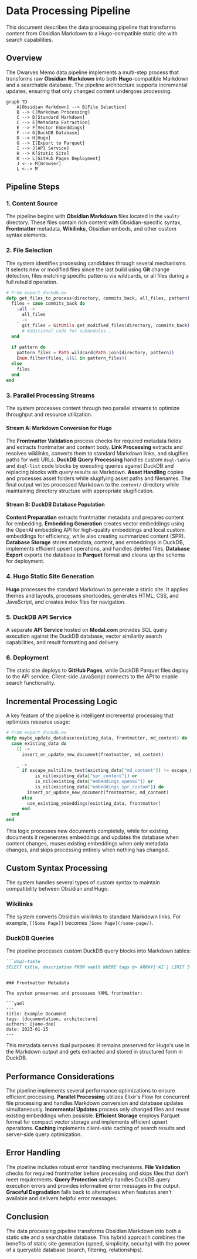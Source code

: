 # Data Processing Pipeline

This document describes the data processing pipeline that transforms content from Obsidian Markdown to a Hugo-compatible static site with search capabilities.

## Overview

The Dwarves Memo data pipeline implements a multi-step process that transforms raw **Obsidian Markdown** into both **Hugo**-compatible Markdown and a searchable database. The pipeline architecture supports incremental updates, ensuring that only changed content undergoes processing.

```mermaid
graph TD
    A[Obsidian Markdown] --> B[File Selection]
    B --> C[Markdown Processing]
    C --> D[Standard Markdown]
    C --> E[Metadata Extraction]
    E --> F[Vector Embeddings]
    F --> G[DuckDB Database]
    D --> H[Hugo]
    G --> I[Export to Parquet]
    I --> J[API Service]
    H --> K[Static Site]
    K --> L[GitHub Pages Deployment]
    J <--> M[Browser]
    L <--> M
```

## Pipeline Steps

### 1. Content Source

The pipeline begins with **Obsidian Markdown** files located in the `vault/` directory. These files contain rich content with Obsidian-specific syntax, **Frontmatter** metadata, **Wikilinks**, Obsidian embeds, and other custom syntax elements.

### 2. File Selection

The system identifies processing candidates through several mechanisms. It selects new or modified files since the last build using **Git** change detection, files matching specific patterns via wildcards, or all files during a full rebuild operation.

```elixir
# From export_duckdb.ex
defp get_files_to_process(directory, commits_back, all_files, pattern) do
  files = case commits_back do
    :all ->
      all_files
    _ ->
      git_files = GitUtils.get_modified_files(directory, commits_back)
      # Additional code for submodules...
  end
  
  if pattern do
    pattern_files = Path.wildcard(Path.join(directory, pattern))
    Enum.filter(files, &(&1 in pattern_files))
  else
    files
  end
end
```

### 3. Parallel Processing Streams

The system processes content through two parallel streams to optimize throughput and resource utilization.

#### Stream A: Markdown Conversion for Hugo

The **Frontmatter Validation** process checks for required metadata fields and extracts frontmatter and content body. **Link Processing** extracts and resolves wikilinks, converts them to standard Markdown links, and slugifies paths for web URLs. **DuckDB Query Processing** handles custom `dsql-table` and `dsql-list` code blocks by executing queries against DuckDB and replacing blocks with query results as Markdown. **Asset Handling** copies and processes asset folders while slugifying asset paths and filenames. The final output writes processed Markdown to the `content/` directory while maintaining directory structure with appropriate slugification.

#### Stream B: DuckDB Database Population

**Content Preparation** extracts frontmatter metadata and prepares content for embedding. **Embedding Generation** creates vector embeddings using the OpenAI embedding API for high-quality embeddings and local custom embeddings for efficiency, while also creating summarized content (SPR). **Database Storage** stores metadata, content, and embeddings in DuckDB, implements efficient upsert operations, and handles deleted files. **Database Export** exports the database to **Parquet** format and cleans up the schema for deployment.

### 4. Hugo Static Site Generation

**Hugo** processes the standard Markdown to generate a static site. It applies themes and layouts, processes shortcodes, generates HTML, CSS, and JavaScript, and creates index files for navigation.

### 5. DuckDB API Service

A separate **API Service** hosted on **Modal.com** provides SQL query execution against the DuckDB database, vector similarity search capabilities, and result formatting and delivery.

### 6. Deployment

The static site deploys to **GitHub Pages**, while DuckDB Parquet files deploy to the API service. Client-side JavaScript connects to the API to enable search functionality.

## Incremental Processing Logic

A key feature of the pipeline is intelligent incremental processing that optimizes resource usage:

```elixir
# From export_duckdb.ex
defp maybe_update_database(existing_data, frontmatter, md_content) do
  case existing_data do
    [] ->
      insert_or_update_new_document(frontmatter, md_content)

    _ ->
      if escape_multiline_text(existing_data["md_content"]) != escape_multiline_text(md_content) or
           is_nil(existing_data["spr_content"]) or
           is_nil(existing_data["embeddings_openai"]) or
           is_nil(existing_data["embeddings_spr_custom"]) do
        insert_or_update_new_document(frontmatter, md_content)
      else
        use_existing_embeddings(existing_data, frontmatter)
      end
  end
end
```

This logic processes new documents completely, while for existing documents it regenerates embeddings and updates the database when content changes, reuses existing embeddings when only metadata changes, and skips processing entirely when nothing has changed.

## Custom Syntax Processing

The system handles several types of custom syntax to maintain compatibility between Obsidian and Hugo.

### Wikilinks

The system converts Obsidian wikilinks to standard Markdown links. For example, `[[Some Page]]` becomes `[Some Page](/some-page/)`.

### DuckDB Queries

The pipeline processes custom DuckDB query blocks into Markdown tables:

```markdown
```dsql-table
SELECT title, description FROM vault WHERE tags @> ARRAY['AI'] LIMIT 5
```
```

### Frontmatter Metadata

The system preserves and processes YAML frontmatter:

```yaml
---
title: Example Document
tags: [documentation, architecture]
authors: [jane-doe]
date: 2023-01-15
---
```

This metadata serves dual purposes: it remains preserved for Hugo's use in the Markdown output and gets extracted and stored in structured form in DuckDB.

## Performance Considerations

The pipeline implements several performance optimizations to ensure efficient processing. **Parallel Processing** utilizes Elixir's Flow for concurrent file processing and handles Markdown conversion and database updates simultaneously. **Incremental Updates** process only changed files and reuse existing embeddings when possible. **Efficient Storage** employs Parquet format for compact vector storage and implements efficient upsert operations. **Caching** implements client-side caching of search results and server-side query optimization.

## Error Handling

The pipeline includes robust error handling mechanisms. **File Validation** checks for required frontmatter before processing and skips files that don't meet requirements. **Query Protection** safely handles DuckDB query execution errors and provides informative error messages in the output. **Graceful Degradation** falls back to alternatives when features aren't available and delivers helpful error messages.

## Conclusion

The data processing pipeline transforms Obsidian Markdown into both a static site and a searchable database. This hybrid approach combines the benefits of static site generation (speed, simplicity, security) with the power of a queryable database (search, filtering, relationships).